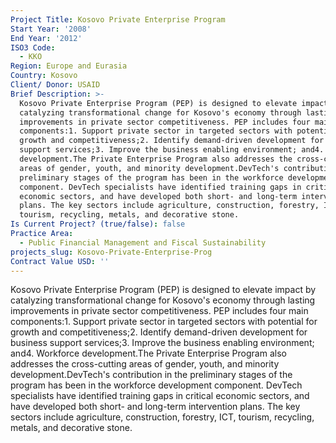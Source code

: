 ```yaml
---
Project Title: Kosovo Private Enterprise Program
Start Year: '2008'
End Year: '2012'
ISO3 Code:
  - KKO
Region: Europe and Eurasia
Country: Kosovo
Client/ Donor: USAID
Brief Description: >-
  Kosovo Private Enterprise Program (PEP) is designed to elevate impact by
  catalyzing transformational change for Kosovo's economy through lasting
  improvements in private sector competitiveness. PEP includes four main
  components:1. Support private sector in targeted sectors with potential for
  growth and competitiveness;2. Identify demand-driven development for business
  support services;3. Improve the business enabling environment; and4. Workforce
  development.The Private Enterprise Program also addresses the cross-cutting
  areas of gender, youth, and minority development.DevTech's contribution in the
  preliminary stages of the program has been in the workforce development
  component. DevTech specialists have identified training gaps in critical
  economic sectors, and have developed both short- and long-term intervention
  plans. The key sectors include agriculture, construction, forestry, ICT,
  tourism, recycling, metals, and decorative stone.
Is Current Project? (true/false): false
Practice Area:
  - Public Financial Management and Fiscal Sustainability
projects_slug: Kosovo-Private-Enterprise-Prog
Contract Value USD: ''
---
```

Kosovo Private Enterprise Program (PEP) is designed to elevate impact by catalyzing transformational change for Kosovo's economy through lasting improvements in private sector competitiveness. PEP includes four main components:1. Support private sector in targeted sectors with potential for growth and competitiveness;2. Identify demand-driven development for business support services;3. Improve the business enabling environment; and4. Workforce development.The Private Enterprise Program also addresses the cross-cutting areas of gender, youth, and minority development.DevTech's contribution in the preliminary stages of the program has been in the workforce development component. DevTech specialists have identified training gaps in critical economic sectors, and have developed both short- and long-term intervention plans. The key sectors include agriculture, construction, forestry, ICT, tourism, recycling, metals, and decorative stone.